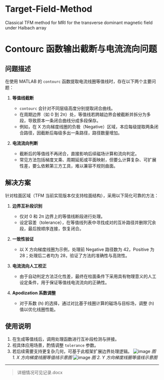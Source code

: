 # Target-Field-Method
Classical TFM method for MRI for the transverse dominant magnetic field under Halbach array

# Contourc 函数输出截断与电流流向问题

## 问题描述

在使用 MATLAB 的 `contourc` 函数提取电流线圈等值线时，存在以下两个主要问题：

1. **等值线截断**  
   - `contourc` 会针对不同层级高度分别提取闭合曲线。  
   - 在周期边界（如 0 到 2π）处，等值线若跨越边界会被截断并拆分为多段，导致原本一条闭合曲线分成多段保存。  
   - 例如，在 X 方向梯度线圈的负极（Negative）区域，本应每级提取两条闭合路径，因截断后每级多出一条路径，路径数量增加。

2. **电流流向判断**  
   - 截断后的等值线不再闭合，直接影响后续磁场计算和流向判定。  
   - 常见方法包括梯度叉乘、周期延拓或平面映射，但要么计算复杂、可扩展性差，要么依赖第三方工具，难以兼容不规则曲面。

## 解决方案

针对柱面区域（TFM 当前实现版本仅支持柱面结构），采用以下简化可靠的方法：

1. **边界互补段识别**  
   - 仅对 0 和 2π 边界上的等值线断段进行处理。  
   - 设定容差（tolerance），在等值线列表中寻找成对的互补路径并删除冗余段，最后按顺序连接，恢复闭合。

2. **一致性验证**  
   - 以 X 方向梯度线圈为示例，处理前 Negative 路径数为 42，Positive 为 28；处理后二者均为 28，验证了方法的准确性与高效性。

3. **电流流向人工校正**  
   - 由于自动判定方法泛化性差，最终在柱面条件下采用具有物理意义的人工设定条件，用于保证等值线电流流向的正确性。

4. **Apodization 系数调整**  
   - 对于系数 \(h\) 的选择，通过对比基于线圈计算的磁场与目标场，调整 \(h\) 值以优化线圈性能。

## 使用说明

1. 在生成等值线后，调用处理函数进行互补段检测与拼接。  
2. 视具体应用场景，酌情调整 `tolerance` 参数。  
3. 若后续需要支持更复杂几何，可基于此框架扩展边界处理逻辑。
![image](https://github.com/user-attachments/assets/465b34e1-97dd-4fa8-a403-2e5ccedcb93e)
*图 1. X 方向梯度线圈等值线示意图*
![image](https://github.com/user-attachments/assets/8cd2b110-aba8-48d2-848c-50ab45b0e644)
*图 2. Y 方向梯度线圈等值线示意图*
---

> 详细情况可见记录.docx
